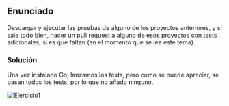 ## Enunciado

Descargar y ejecutar las pruebas de alguno de los proyectos anteriores, y si sale todo bien, hacer un pull request a alguno de esos proyectos con tests adicionales, si es que faltan (en el momento que se lea este tema).

### Solución

Una vez instalado Go, lanzamos los tests, pero como se puede apreciar, se pasan todos los tests, por lo que no añado ninguno.

![Ejercicio1](https://github.com/alberturria/Hospital/tree/master/docs/assets/img/3ejercicio1.png)
